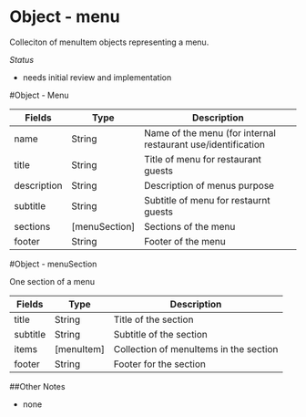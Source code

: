 # Object - menu
Colleciton of menuItem objects representing a menu.

*Status*
 - needs initial review and implementation
 
#Object - Menu

| Fields        | Type          | Description
| ------------- | -------       | ------------|
| name          | String        | Name of the menu (for internal restaurant use/identification |
| title         | String        | Title of menu for restaurant guests   |
| description   | String        | Description of menus purpose |
| subtitle      | String        | Subtitle of menu for restaurnt guests |
| sections      | [menuSection] | Sections of the menu |
| footer        | String        | Footer of the menu |



#Object - menuSection

One section of a menu

| Fields        | Type          | Description
| ------------- | -------       | ------------|
| title         | String        | Title of the section |
| subtitle      | String        | Subtitle of the section |
| items         | [menuItem]    | Collection of menuItems in the section |
| footer        | String        | Footer for the section |


##Other Notes

- none


